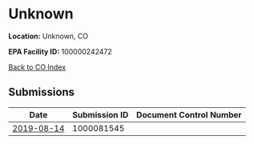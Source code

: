 # Unknown

**Location:** Unknown, CO

**EPA Facility ID:** 100000242472

[Back to CO Index](../../index.md)

## Submissions

| Date | Submission ID | Document Control Number |
|------|--------------|-------------------------|
| [2019-08-14](submissions/1000081545.md) | 1000081545 |  |
